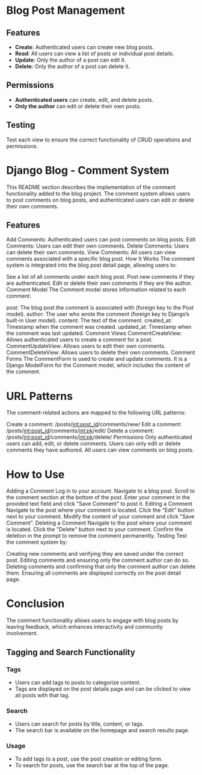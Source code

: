 # Blog Post Management

## Features
- **Create**: Authenticated users can create new blog posts.
- **Read**: All users can view a list of posts or individual post details.
- **Update**: Only the author of a post can edit it.
- **Delete**: Only the author of a post can delete it.

## Permissions
- **Authenticated users** can create, edit, and delete posts.
- **Only the author** can edit or delete their own posts.

## Testing
Test each view to ensure the correct functionality of CRUD operations and permissions.

# Django Blog - Comment System
This README section describes the implementation of the comment functionality added to the blog project. The comment system allows users to post comments on blog posts, and authenticated users can edit or delete their own comments.

## Features
Add Comments: Authenticated users can post comments on blog posts.
Edit Comments: Users can edit their own comments.
Delete Comments: Users can delete their own comments.
View Comments: All users can view comments associated with a specific blog post.
How It Works
The comment system is integrated into the blog post detail page, allowing users to:

See a list of all comments under each blog post.
Post new comments if they are authenticated.
Edit or delete their own comments if they are the author.
Comment Model
The Comment model stores information related to each comment:

post: The blog post the comment is associated with (foreign key to the Post model).
author: The user who wrote the comment (foreign key to Django’s built-in User model).
content: The text of the comment.
created_at: Timestamp when the comment was created.
updated_at: Timestamp when the comment was last updated.
Comment Views
CommentCreateView: Allows authenticated users to create a comment for a post.
CommentUpdateView: Allows users to edit their own comments.
CommentDeleteView: Allows users to delete their own comments.
Comment Forms
The CommentForm is used to create and update comments. It is a Django ModelForm for the Comment model, which includes the content of the comment.

# URL Patterns
The comment-related actions are mapped to the following URL patterns:

Create a comment: /posts/<int:post_id>/comments/new/
Edit a comment: /posts/<int:post_id>/comments/<int:pk>/edit/
Delete a comment: /posts/<int:post_id>/comments/<int:pk>/delete/
Permissions
Only authenticated users can add, edit, or delete comments.
Users can only edit or delete comments they have authored.
All users can view comments on blog posts.

# How to Use
Adding a Comment
Log in to your account.
Navigate to a blog post.
Scroll to the comment section at the bottom of the post.
Enter your comment in the provided text field and click "Save Comment" to post it.
Editing a Comment
Navigate to the post where your comment is located.
Click the "Edit" button next to your comment.
Modify the content of your comment and click "Save Comment".
Deleting a Comment
Navigate to the post where your comment is located.
Click the "Delete" button next to your comment.
Confirm the deletion in the prompt to remove the comment permanently.
Testing
Test the comment system by:

Creating new comments and verifying they are saved under the correct post.
Editing comments and ensuring only the comment author can do so.
Deleting comments and confirming that only the comment author can delete them.
Ensuring all comments are displayed correctly on the post detail page.

# Conclusion
The comment functionality allows users to engage with blog posts by leaving feedback, which enhances interactivity and community involvement.

## Tagging and Search Functionality

### Tags
- Users can add tags to posts to categorize content.
- Tags are displayed on the post details page and can be clicked to view all posts with that tag.

### Search
- Users can search for posts by title, content, or tags.
- The search bar is available on the homepage and search results page.

### Usage
- To add tags to a post, use the post creation or editing form.
- To search for posts, use the search bar at the top of the page.

